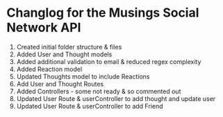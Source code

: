 # Changlog for the Musings Social Network API

1. Created initial folder structure & files
2. Added User and Thought models
3. Added additional validation to email & reduced regex complexity
4. Added Reaction model
5. Updated Thoughts model to include Reactions
6. Add User and Thought Routes
7. Added Controllers - some not ready & so commented out
8. Updated User Route & userController to add thought and update user
9. Updated User Route & userController to add Friend